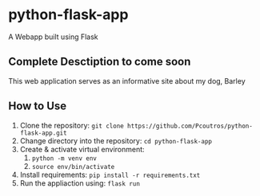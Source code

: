 # python-flask-app
A Webapp built using Flask

## Complete Desctiption to come soon
This web application serves as an informative site about my dog, Barley

## How to Use

1) Clone the repository: `git clone https://github.com/Pcoutros/python-flask-app.git`
2) Change directory into the repository: `cd python-flask-app`
3) Create & activate virtual environment:
    1. `python -m venv env`
    2. `source env/bin/activate`
4) Install requirements: `pip install -r requirements.txt`
5) Run the appliaction using: `flask run`

